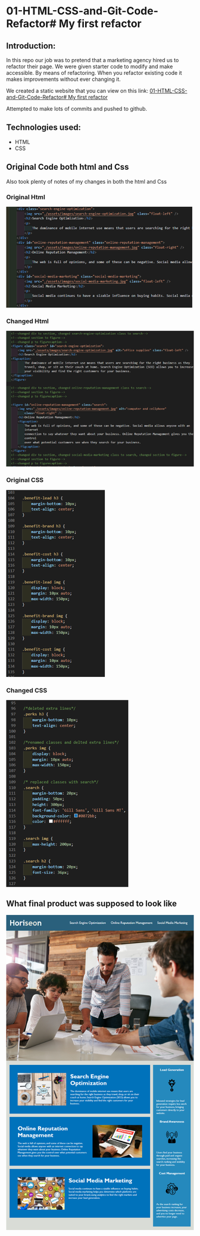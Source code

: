 # 01-HTML-CSS-and-Git-Code-Refactor# My first refactor

## Introduction:

In this repo our job was to pretend that a marketing agency hired us to refactor their page. We were given starter code to modify and make accessible. By means of refactoring. When you refactor existing code it makes improvements without ever changing it. 

We created a static website that you can view on this link: [01-HTML-CSS-and-Git-Code-Refactor# My first refactor
](https://killjoyangel.github.io/01-HTML-CSS-and-Git-Code-Refactor/)

Attempted to make lots of commits and pushed to github. 

## Technologies used:
* HTML
* CSS

## Original Code both html and Css

Also took plenty of notes of my changes in both the html and Css

### Original Html
![Changed HTML](./assets/images/orightml2.PNG)

### Changed Html
![Changed HTML](./assets/images/changedhtml2.PNG)

### Original CSS
![Changed CSS](./assets/images/origcss2.PNG)



### Changed CSS
![Changed CSS](./assets/images/updatedcss2.PNG)

## What final product was supposed to look like
![Changed CSS](./assets/images/01-html-css-git-homework-demo.png)




